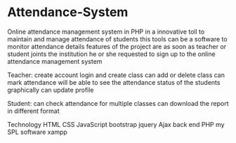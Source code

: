 Attendance-System
=================
Online attendance management system in PHP in a innovative toll to maintain and manage attendance of students this tools can be a software to monitor attendance details features of the project are as soon as teacher or student joints the institution he or she requested to sign up to the online attendance management system

Teacher: create account login and create class can add or delete class can mark attendance will be able to see the attendance status of the students graphically can update profile

Student: can check attendance for multiple classes can download the report in different format

Technology 
HTML CSS JavaScript bootstrap jquery
Ajax 
back end PHP my SPL software xampp
